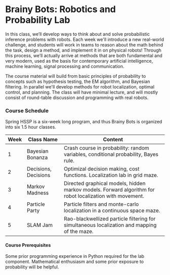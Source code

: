 # Brainy Bots: Robotics and Probability Lab

In this class, we’ll develop ways to think about and solve probabilistic inference problems with robots.  Each week we'll introduce a new real-world challenge, and students will work in teams to reason about the math behind the task, design a method, and implement it in on physical robots!  Through this process, we’ll actually arrive at methods that are both fundamental and very modern, used as the basis for contemporary artificial intelligence, machine learning, signal processing and communication. 

The course material will build from basic principles of probability to concepts such as hypothesis testing, the EM algorithm, and Bayesian filtering.  In parallel we'll develop methods for robot localization, optimal control, and planning.  The class will have minimal lecture, and will mostly consist of round-table discussion and programming with real robots.

### Course Schedule

Spring HSSP is a six-week long program, and thus Brainy Bots is organized into six 1.5 hour classes.

| Week | Class Name | Content |
|------|-----------|----------------|
| 1    | Bayesian Bonanza | Crash course in probability: random variables, conditional probability, Bayes rule.|
| 2    | Decisions, Decisions | Optimizal decision making, cost functions.  Localization lab in grid maze. |
| 3    | Markov Madness | Directed graphical models, hidden markov models.  Forward algorithm for robot localization with movement. |
| 4    | Particle Party | Particle filters and monte-carlo localization in a continuous space maze.|
| 5    | SLAM Jam | Rao-blackwellized particle filtering for simultaneous localization and mapping of the maze.|

#### Course Prerequisites

Some prior programming experience in Python required for the lab component.  Mathematical enthusiasm and some prior exposure to probability will be helpful.
